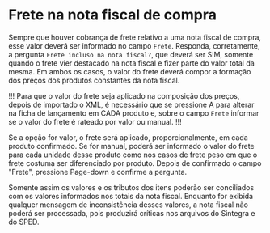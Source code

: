 # Frete na nota fiscal de compra

Sempre que houver cobrança de frete relativo a uma nota fiscal de compra, esse valor deverá ser informado no campo `Frete`. Responda, corretamente, a pergunta `Frete incluso na nota fiscal?`, que deverá ser SIM, somente quando o frete vier destacado na nota fiscal e fizer parte do valor total da mesma. Em ambos os casos, o valor do frete deverá compor a formação dos preços dos produtos constantes da nota fiscal.

!!!
Para  que o valor do frete seja aplicado na composição dos preços, depois de importado o XML, é necessário que se pressione A para alterar na ficha de lançamento em CADA produto e, sobre o campo `Frete` informar se o valor do frete é rateado por valor ou manual.
!!!

Se a opção for valor,  o frete será aplicado, proporcionalmente, em cada produto confirmado. Se for manual, poderá ser informado o valor do frete para cada unidade desse produto como nos casos de frete peso em que o frete costuma ser diferenciado por produto. Depois de confirmado o campo "Frete", pressione Page-down e confirme a pergunta.

Somente assim os valores e os tributos dos itens poderão ser conciliados com os valores informados nos totais da nota fiscal. Enquanto for exibida qualquer mensagem de inconsistência desses valores, a nota fiscal não poderá ser processada, pois produzirá críticas nos arquivos do Sintegra e do SPED.